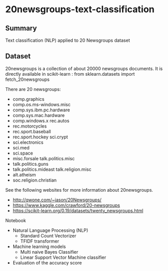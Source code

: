 # 20newsgroups-text-classification

## Summary

Text classification (NLP) applied to 20 Newsgroups dataset

## Dataset

20newsgroups is a collection of about 20000 newsgroups documents. It is directly available in scikit-learn : from sklearn.datasets import fetch_20newsgroups

There are 20 newsgroups:
* comp.graphics
* comp.os.ms-windows.misc
* comp.sys.ibm.pc.hardware
* comp.sys.mac.hardware
* comp.windows.x rec.autos
* rec.motorcycles
* rec.sport.baseball
* rec.sport.hockey sci.crypt
* sci.electronics
*  sci.med
*  sci.space
*  misc.forsale talk.politics.misc
*  talk.politics.guns
*  talk.politics.mideast talk.religion.misc
*  alt.atheism
*  soc.religion.christian


See the following websites for more information about 20newsgroups.
* http://qwone.com/~jason/20Newsgroups/
* https://www.kaggle.com/crawford/20-newsgroups
* https://scikit-learn.org/0.19/datasets/twenty_newsgroups.html

Notebook
* Natural Language Processing (NLP)
  * Standard Count Vectorizer
  * TFIDF transformer 
* Machine learning models
  * Multi naive Bayes Classifier
  * Linear Support Vector Machine classifier
* Evaluation of the accuracy score
